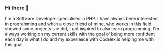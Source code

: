 ### Hi there 👋
I'm a Software Developer specialised in PHP. I have always been interested in programming and when a close friend of mine, who works in this field, showed some projects she did, I got inspired to also learn programming. I'm always working on my current skills with the goal of being more confident each day in what I do and my experience with Codelex is helping me with this goal.

<!--
**liga4/liga4** is a ✨ _special_ ✨ repository because its `README.md` (this file) appears on your GitHub profile.

Here are some ideas to get you started:

- 🔭 I’m currently working on ...
- 🌱 I’m currently learning ...
- 👯 I’m looking to collaborate on ...
- 🤔 I’m looking for help with ...
- 💬 Ask me about ...
- 📫 How to reach me: ...
- 😄 Pronouns: ...
- ⚡ Fun fact: ...
-->
